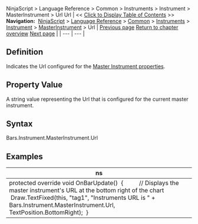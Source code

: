 ﻿
NinjaScript > Language Reference > Common > Instruments > Instrument > MasterInstrument > Url
Url
| << [Click to Display Table of Contents](url.md) >> **Navigation:**     [NinjaScript](ninjascript-1.md) > [Language Reference](language_reference_wip-1.md) > [Common](common-1.md) > [Instruments](instruments_ninjascript-1.md) > [Instrument](instrument-1.md) > [MasterInstrument](masterinstrument-1.md) > Url | [Previous page](masterinstrument_ticksize-1.md) [Return to chapter overview](masterinstrument-1.md) [Next page](iseriest-1.md) |
| --- | --- |
## Definition
Indicates the Url configured for the [Master Instrument properties](editing_instruments-1.md).
## 
## Property Value
A string value representing the Url that is configured for the current master instrument.
 
## Syntax
Bars.Instrument.MasterInstrument.Url
 
## Examples
| ns |
| --- |
| protected override void OnBarUpdate()  {          // Displays the master instrument's URL at the bottom right of the chart          Draw.TextFixed(this, "tag1", "Instruments URL is " + Bars.Instrument.MasterInstrument.Url, TextPosition.BottomRight);  } |
